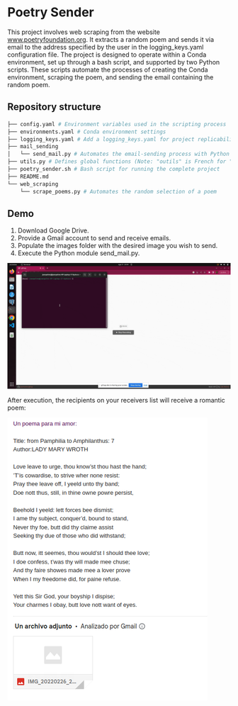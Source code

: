 # Poetry Sender

This project involves web scraping from the website www.poetryfoundation.org. It extracts a random poem and sends it via email to the address specified by the user in the logging_keys.yaml configuration file. The project is designed to operate within a Conda environment, set up through a bash script, and supported by two Python scripts. These scripts automate the processes of creating the Conda environment, scraping the poem, and sending the email containing the random poem.

## Repository structure

```bash
├── config.yaml # Environment variables used in the scripting process
├── environments.yaml # Conda environment settings
├── logging_keys.yaml # Add a logging_keys.yaml for project replicability
├── mail_sending
│   └── send_mail.py # Automates the email-sending process with Python
├── utils.py # Defines global functions (Note: "outils" is French for "tools", but "utils" is more conventional in English codebases.)
├── poetry_sender.sh # Bash script for running the complete project
├── README.md
└── web_scraping
    └── scrape_poems.py # Automates the random selection of a poem
```

## Demo

1. Download Google Drive.
2. Provide a Gmail account to send and receive emails.
3. Populate the images folder with the desired image you wish to send.
4. Execute the Python module send_mail.py.

![](https://github.com/JuanPalms/Poetry_sender/blob/main/GIF.gif)

After execution, the recipients on your receivers list will receive a romantic poem:

![Romantic Scraped Mail](result.png)
